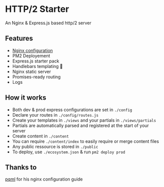 # HTTP/2 Starter

An Nginx & Express.js based http/2 server

## Features
- [Nginx configuration](https://github.com/leoternoir/http2-start/tree/master/nginx)
- PM2 Deployement
- Express.js starter pack
- Handlebars templating 💩
- Nginx static server
- Promises-ready routing
- Logs

## How it works
- Both dev & prod express configurations are set in `./config`
- Declare your routes in `./config/routes.js`
- Create your templates in `./views` and your partials in `./views/partials`
- Partials are automatically parsed and registered at the start of your server
- Create content in `./content`
- You can require `./content/index` to easily require or merge content files
- Any public ressource is stored in `./public`
- To deploy, use `./ecosystem.json` & run `pm2 deploy prod`

## Thanks to
[pqml](https://github.com/pqml) for his nginx configuration guide
